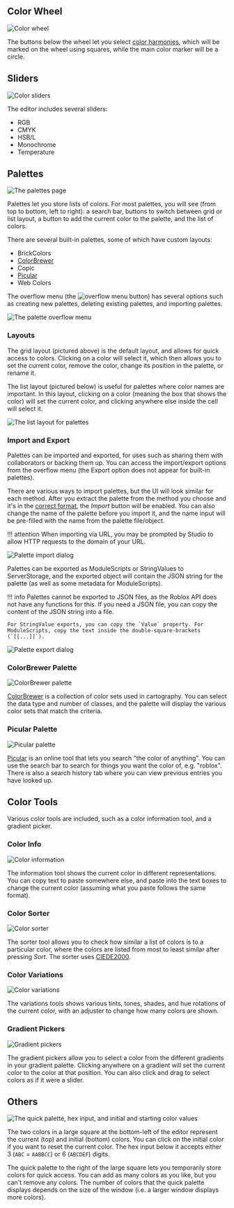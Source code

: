 ## Color Wheel

![Color wheel](../images/color-wheel.png)

The buttons below the wheel let you select [color harmonies](https://en.wikipedia.org/wiki/Harmony_(color)), which will be marked on the wheel using squares, while the main color marker will be a circle.

## Sliders

![Color sliders](../images/color-sliders.png)

The editor includes several sliders:

- RGB
- CMYK
- HSB/L
- Monochrome
- Temperature

## Palettes

![The palettes page](../images/palettes-grid.png)

Palettes let you store lists of colors. For most palettes, you will see (from top to bottom, left to right): a search bar, buttons to switch between grid or list layout, a button to add the current color to the palette, and the list of colors.

There are several built-in palettes, some of which have custom layouts:

- BrickColors
- [ColorBrewer](#colorbrewer-palette)
- Copic
- [Picular](#picular-palette)
- Web Colors

The overflow menu (the ![overflow menu](../images/overflow-menu.png) button) has several options such as creating new palettes, deleting existing palettes, and importing palettes.

![The palette overflow menu](../images/palette-options.png)

### Layouts

The grid layout (pictured above) is the default layout, and allows for quick access to colors. Clicking on a color will select it, which then allows you to set the current color, remove the color, change its position in the palette, or rename it.

The list layout (pictured below) is useful for palettes where color names are important. In this layout, clicking on a color (meaning the box that shows the color) will set the current color, and clicking anywhere else inside the cell will select it.

![The list layout for palettes](../images/palettes-list.png)

### Import and Export

Palettes can be imported and exported, for uses such as sharing them with collaborators or backing them up. You can access the import/export options from the overflow menu (the Export option does not appear for built-in palettes).

There are various ways to import palettes, but the UI will look similar for each method. After you extract the palette from the method you choose and it's in the [correct format](../../technical/palette-format/), the *Import* button will be enabled. You can also change the name of the palette before you import it, and the name input will be pre-filled with the name from the palette file/object.

!!! attention
    When importing via URL, you may be prompted by Studio to allow HTTP requests to the domain of your URL.

![Palette import dialog](../images/import-palette.png)

Palettes can be exported as ModuleScripts or StringValues to ServerStorage, and the exported object will contain the JSON string for the palette (as well as some metadata for ModuleScripts).

!!! info
    Palettes cannot be exported to JSON files, as the Roblox API does not have any functions for this. If you need a JSON file, you can copy the content of the JSON string into a file.

    For StringValue exports, you can copy the `Value` property. For ModuleScripts, copy the text inside the double-square-brackets (`[[...]]`).

![Palette export dialog](../images/export-palette.png)

### ColorBrewer Palette

![ColorBrewer palette](../images/colorbrewer-palette.png)

[ColorBrewer](https://colorbrewer2.org) is a collection of color sets used in cartography. You can select the data type and number of classes, and the palette will display the various color sets that match the criteria.

### Picular Palette

![Picular palette](../images/picular-palette.png)

[Picular](https://picular.co) is an online tool that lets you search "the color of anything". You can use the search bar to search for things you want the color of, e.g. "roblox". There is also a search history tab where you can view previous entries you have looked up.

## Color Tools

Various color tools are included, such as a color information tool, and a gradient picker.

### Color Info

![Color information](../images/color-info.png)

The information tool shows the current color in different representations. You can copy text to paste somewhere else, and paste into the text boxes to change the current color (assuming what you paste follows the same format).

### Color Sorter

![Color sorter](../images/color-sorter.png)

The sorter tool allows you to check how similar a list of colors is to a particular color, where the colors are listed from most to least similar after pressing *Sort*. The sorter uses [CIEDE2000](https://en.wikipedia.org/wiki/Color_difference#CIEDE2000).

### Color Variations

![Color variations](../images/color-variations.png)

The variations tools shows various tints, tones, shades, and hue rotations of the current color, with an adjuster to change how many colors are shown.

### Gradient Pickers

![Gradient pickers](../images/gradient-pickers.png)

The gradient pickers allow you to select a color from the different gradients in your gradient palette. Clicking anywhere on a gradient will set the current color to the color at that position. You can also click and drag to select colors as if it were a slider.

## Others

![The quick palette, hex input, and initial and starting color values](../images/other-tools.png)

The two colors in a large square at the bottom-left of the editor represent the current (top) and initial (bottom) colors. You can click on the initial color if you want to reset the current color. The hex input below it accepts either 3 (`ABC` = `AABBCC`) or 6 (`ABCDEF`) digits.

The quick palette to the right of the large square lets you temporarily store colors for quick access. You can add as many colors as you like, but you can't remove any colors. The number of colors that the quick palette displays depends on the size of the window (i.e. a larger window displays more colors).